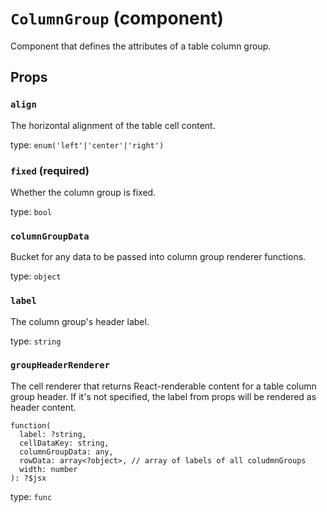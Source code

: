 <!-- File generated from "src/FixedDataTableColumnGroup.react.js" -->
`ColumnGroup` (component)
=========================

Component that defines the attributes of a table column group.

Props
-----

### `align`

The horizontal alignment of the table cell content.

type: `enum('left'|'center'|'right')`


### `fixed` (required)

Whether the column group is fixed.

type: `bool`


### `columnGroupData`

Bucket for any data to be passed into column group renderer functions.

type: `object`


### `label`

The column group's header label.

type: `string`


### `groupHeaderRenderer`

The cell renderer that returns React-renderable content for a table
column group header. If it's not specified, the label from props will
be rendered as header content.
```
function(
  label: ?string,
  cellDataKey: string,
  columnGroupData: any,
  rowData: array<?object>, // array of labels of all coludmnGroups
  width: number
): ?$jsx
```

type: `func`

